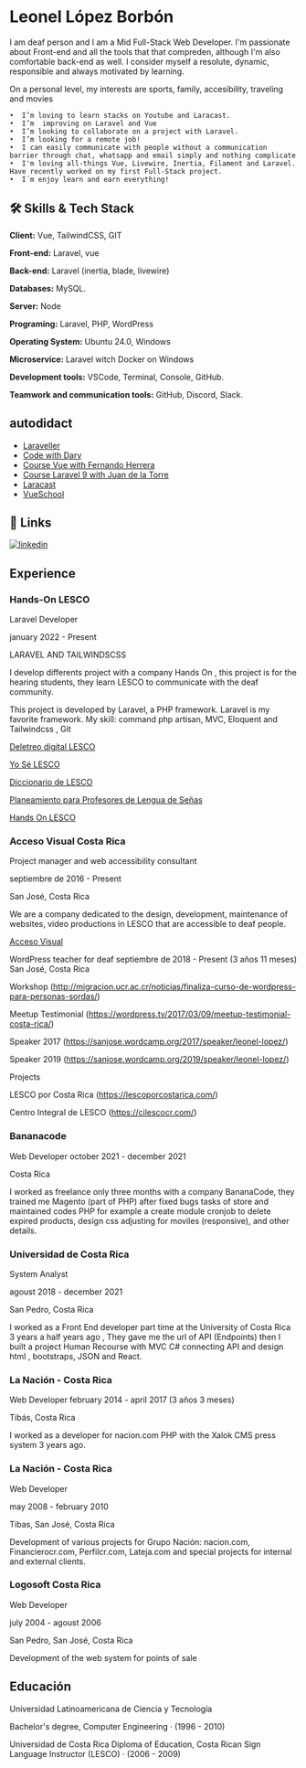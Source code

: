 
# Leonel López Borbón

I am deaf person and I am a Mid Full-Stack Web Developer. I'm passionate about Front-end and all the tools that that compreden, although I'm also comfortable back-end as well. I consider myself a resolute, dynamic, responsible and always motivated by learning.

On a personal level, my interests are sports, family, accesibility,  traveling and movies

    •  I’m loving to learn stacks on Youtube and Laracast.
    •  I’m  improving on Laravel and Vue
    •  I’m looking to collaborate on a project with Laravel.
    •  I’m looking for a remote job!
    •  I can easily communicate with people without a communication barrier through chat, whatsapp and email simply and nothing complicate
    •  I'm loving all-things Vue, Livewire, Inertia, Filament and Laravel. Have recently worked on my first Full-Stack project.
    •  I´m enjoy learn and earn everything!


## 🛠 Skills & Tech Stack

**Client:**   Vue, TailwindCSS, GIT

**Front-end:** Laravel, vue

**Back-end:** Laravel (inertia, blade, livewire)

**Databases:**  MySQL.

**Server:** Node

**Programing:** Laravel, PHP, WordPress

**Operating System:** Ubuntu 24.0, Windows

**Microservice:** Laravel witch Docker on Windows

**Development tools:** VSCode, Terminal, Console, GitHub.

**Teamwork and communication tools:**  GitHub, Discord, Slack.


## autodidact


- [Laraveller](https://www.youtube.com/c/Laraveller/)
- [Code with Dary](https://www.youtube.com/c/CodeWithDary/)
- [Course Vue with Fernando Herrera](https://www.udemy.com/course/vuejs-fh/)
- [Course Laravel 9 with Juan de la Torre](https://www.udemy.com/course/curso-laravel-crea-aplicaciones-y-sitios-web-con-php-y-mvc/)
- [Laracast](https://laracasts.com/)
- [VueSchool](https://vueschool.io/)


## 🔗 Links
[![linkedin](https://img.shields.io/badge/linkedin-0A66C2?style=for-the-badge&logo=linkedin&logoColor=white)](https://www.linkedin.com/in/lelobo/)


## Experience

### Hands-On LESCO

Laravel Developer

january 2022 - Present 

LARAVEL AND TAILWINDSCSS

I develop differents project with a company Hands On , this project is for the
hearing students, they learn LESCO to communicate with the deaf community.

This project is developed by Laravel, a PHP framework. Laravel is my favorite
framework.
My skill: command php artisan, MVC, Eloquent and Tailwindcss , Git


[Deletreo digital LESCO](https://deletreo.handsonlesco.com/)

[Yo Sé LESCO](https://yoselesco.handsonlesco.com/)

[Diccionario de LESCO](https://diccionario.handsonlesco.com/)

[Planeamiento para Profesores de Lengua de Señas](https://planeamiento.handsonlesco.com/)

[Hands On LESCO](https://handsonlesco.com/)

### Acceso Visual Costa Rica

Project manager and web accessibility consultant

septiembre de 2016 - Present 

San José, Costa Rica

We are a company dedicated to the design, development, maintenance of
websites, video productions in LESCO that are accessible to deaf people.

[Acceso Visual](https://accesovisualcr.com/)

WordPress teacher for deaf
septiembre de 2018 - Present (3 años 11 meses)
San José, Costa Rica

Workshop (http://migracion.ucr.ac.cr/noticias/finaliza-curso-de-wordpress-para-personas-sordas/)

Meetup Testimonial  (https://wordpress.tv/2017/03/09/meetup-testimonial-costa-rica/)

Speaker 2017 (https://sanjose.wordcamp.org/2017/speaker/leonel-lopez/)

Speaker 2019 (https://sanjose.wordcamp.org/2019/speaker/leonel-lopez/)

Projects 

LESCO por Costa Rica (https://lescoporcostarica.com/)

Centro Integral de LESCO (https://cilescocr.com/)


### Bananacode

Web Developer
october 2021 - december 2021

Costa Rica

I worked as freelance only three months with a company BananaCode,
they trained me Magento (part of PHP) after fixed bugs tasks of store and
maintained codes PHP for example a create module cronjob to delete expired
products, design css adjusting for moviles (responsive), and other details.

### Universidad de Costa Rica

System Analyst

agoust 2018 - december 2021 

San Pedro, Costa Rica


I worked as a Front End developer part time at the University of Costa Rica 3
years a half years ago ,
They gave me the url of API (Endpoints) then I built a project Human
Recourse with MVC C# connecting API and design html , bootstraps, JSON
and React.


### La Nación - Costa Rica
Web Developer
february 2014 - april 2017 (3 años 3 meses)

Tibás, Costa Rica

I worked as a developer for nacion.com PHP with the Xalok CMS press system
3 years ago.


### La Nación - Costa Rica
Web Developer

may 2008 - february 2010 

Tibas, San José, Costa Rica

Development of various projects for Grupo Nación: nacion.com,
Financierocr.com, Perfilcr.com, Lateja.com and special projects for internal
and external clients.

### Logosoft Costa Rica

Web Developer

july 2004 - agoust 2006 

San Pedro, San José, Costa Rica

Development of the web system for points of sale


##  Educación

Universidad Latinoamericana de Ciencia y Tecnología

Bachelor's degree, Computer Engineering · (1996 - 2010)

Universidad de Costa Rica
Diploma of Education, Costa Rican Sign Language Instructor
(LESCO) · (2006 - 2009)
